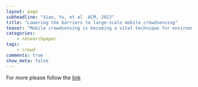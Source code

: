 ```yaml
---
layout: page 
subheadline: "Xiao, Yu, et al  ACM, 2013"
title: "Lowering the barriers to large-scale mobile crowdsensing"
teaser: "Mobile crowdsensing is becoming a vital technique for environment monitoring, infrastructure management, and social computing. However, deploying mobile crowdsensing applications in large-scale environments is not a trivial task. It creates a tremendous burden on application developers as well as mobile users. In this paper we try to reveal the barriers hampering the scale-up of mobile crowdsensing applications, and to offer our initial thoughts on the potential solutions to lowering the barriers."
categories:
    - researchpaper  
tags:
    - crowd 
comments: true
show_meta: false
---
```


 
For more please follow the [link](http://dl.acm.org/citation.cfm?id=2444789)